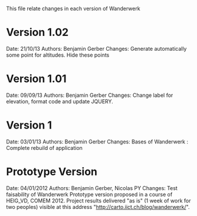 This file relate changes in each version of Wanderwerk

Version 1.02
============================
Date: 21/10/13
Authors: Benjamin Gerber
Changes: Generate automatically some point for altitudes. Hide these points

Version 1.01
============================
Date: 09/09/13
Authors: Benjamin Gerber
Changes: Change label for elevation, format code and update JQUERY.

Version 1
============================
Date: 03/01/13
Authors: Benjamin Gerber
Changes: Bases of Wanderwerk :
Complete rebuild of application

Prototype Version
============================
Date: 04/01/2012
Authors: Benjamin Gerber, Nicolas PY 
Changes: Test faisability of Wanderwerk
Prototype version proposed in a course of HEIG_VD, COMEM 2012.
Project results delivered "as is" (1 week of work for two peoples) visible at this address "http://carto.iict.ch/blog/wanderwerk/".